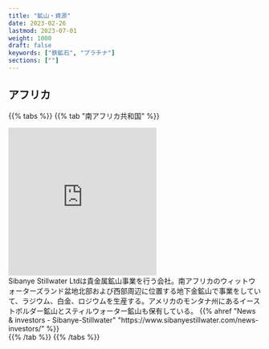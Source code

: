```yaml
---
title: "鉱山・資源"
date: 2023-02-26
lastmod: 2023-07-01
weight: 1000
draft: false
keywords: ["鉄鉱石", "プラチナ"]
sections: [""]
---
```


## アフリカ

{{% tabs %}}
{{% tab "南アフリカ共和国" %}}
<div class="googlemap-if">
<iframe src="https://www.google.com/maps/embed?pb=!4v1677591917040!6m8!1m7!1saivakX3HciAeUhdzF5TKLg!2m2!1d-26.36385338113757!2d27.47033371140126!3f69.32311929404811!4f-5.637996779351013!5f3.325193203789971" width="295" height="295" style="border:0;" allowfullscreen="" loading="lazy" referrerpolicy="no-referrer-when-downgrade"></iframe>
<div class="description">
Sibanye Stillwater Ltdは貴金属鉱山事業を行う会社。南アフリカのウィットウォーターズランド盆地北部および西部周辺に位置する地下金鉱山で事業をしていて、ラジウム、白金、ロジウムを生産する。アメリカのモンタナ州にあるイーストボルダー鉱山とスティルウォーター鉱山も保有している。
{{% ahref "News & investors - Sibanye-Stillwater" "https://www.sibanyestillwater.com/news-investors/" %}}
</div>
</div>
{{% /tab %}}
{{% /tabs %}}

